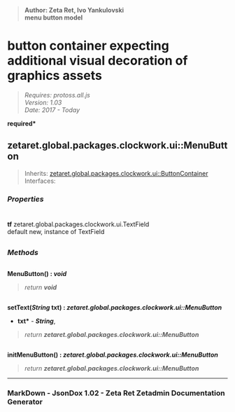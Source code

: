 > __Author: Zeta Ret, Ivo Yankulovski__  
> __menu button model__  
# button container expecting additional visual decoration of graphics assets  
> *Requires: protoss.all.js*  
> *Version: 1.03*  
> *Date: 2017 - Today*  

__required*__

## zetaret.global.packages.clockwork.ui::MenuButton  
> Inherits: [zetaret.global.packages.clockwork.ui::ButtonContainer](ButtonContainer.md)  
> Interfaces:   

### *Properties*  

#  
__tf__ zetaret.global.packages.clockwork.ui.TextField  
default new, instance of TextField  


##  
### *Methods*  

##  
__MenuButton() : *void*__  
  
> *return __void__*  

##  
__setText(*String* txt) : *zetaret.global.packages.clockwork.ui::MenuButton*__  
  
- __txt*__ - __*String*__,   
> *return __zetaret.global.packages.clockwork.ui::MenuButton__*  

##  
__initMenuButton() : *zetaret.global.packages.clockwork.ui::MenuButton*__  
  
> *return __zetaret.global.packages.clockwork.ui::MenuButton__*  

---  
### MarkDown - JsonDox 1.02 - Zeta Ret Zetadmin Documentation Generator
